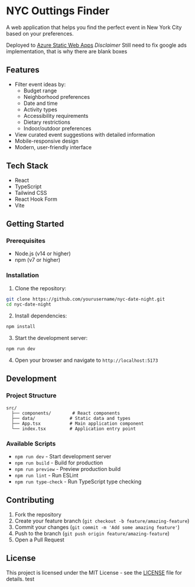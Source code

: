 # NYC Outtings Finder

A web application that helps you find the perfect event in New York City based on your preferences.

Deployed to [Azure Static Web Apps](https://wonderful-plant-0e3de160f.6.azurestaticapps.net/)
*Disclaimer* Still need to fix google ads implementation, that is why there are blank boxes

## Features

- Filter event ideas by:
  - Budget range
  - Neighborhood preferences
  - Date and time
  - Activity types
  - Accessibility requirements
  - Dietary restrictions
  - Indoor/outdoor preferences
- View curated event suggestions with detailed information
- Mobile-responsive design
- Modern, user-friendly interface

## Tech Stack

- React
- TypeScript
- Tailwind CSS
- React Hook Form
- Vite

## Getting Started

### Prerequisites

- Node.js (v14 or higher)
- npm (v7 or higher)

### Installation

1. Clone the repository:
```bash
git clone https://github.com/yourusername/nyc-date-night.git
cd nyc-date-night
```

2. Install dependencies:
```bash
npm install
```

3. Start the development server:
```bash
npm run dev
```

4. Open your browser and navigate to `http://localhost:5173`

## Development

### Project Structure

```
src/
  ├── components/        # React components
  ├── data/             # Static data and types
  ├── App.tsx           # Main application component
  └── index.tsx         # Application entry point
```

### Available Scripts

- `npm run dev` - Start development server
- `npm run build` - Build for production
- `npm run preview` - Preview production build
- `npm run lint` - Run ESLint
- `npm run type-check` - Run TypeScript type checking

## Contributing

1. Fork the repository
2. Create your feature branch (`git checkout -b feature/amazing-feature`)
3. Commit your changes (`git commit -m 'Add some amazing feature'`)
4. Push to the branch (`git push origin feature/amazing-feature`)
5. Open a Pull Request

## License

This project is licensed under the MIT License - see the [LICENSE](LICENSE) file for details. test
